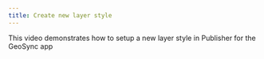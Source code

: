 ```yaml
---
title: Create new layer style
---
```

			
This video demonstrates how to setup a new layer style in Publisher for the GeoSync app       